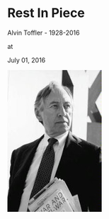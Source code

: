 # Rest In Piece





Alvin Toffler - 1928-2016








at

July 01, 2016















![](31iRNSADgYL._UX250_.jpg)
